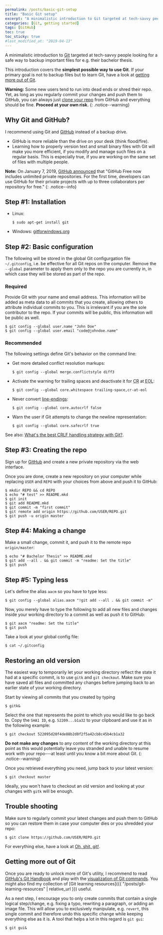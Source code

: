 ```yaml
---
permalink: /posts/basic-git-setup
title: "Basic Git setup"
excerpt: "A minimalistic introduction to Git targeted at tech-savvy people looking for a safe way to backup important files for e.g. their bachelor thesis."
categories: [Git, getting started]
tags: [GitHub]
toc: true
toc_sticky: true
#last_modified_at: "2019-04-13"
---
```


A minimalistic introduction to [Git](https://git-scm.org/) targeted at tech-savvy people looking for a safe way to backup important files for e.g. their bachelor thesis.

This introduction covers the **simplest possible way to use Git**. If your primary goal is not to backup files but to learn Git, have a look at [getting more out of Git](#getting-more-out-of-git).

**Warning:** Some new users tend to run into dead ends or shred their repo. Yet, as long as you regularly commit your changes and push them to GitHub, you can always just [clone your repo](#trouble-shooting) from GitHub and everything should be fine. **Proceed at your own risk.**
{: .notice--warning}


## Why Git and GitHub?
I recommend using Git and [GitHub](https://github.com/) instead of a backup drive.
* GitHub is more reliable than the drive on your desk (think flood/fire).
* Learning how to properly version text and small binary files with Git will make you more efficient, if you modify and manage such files on a regular basis. This is especially true, if you are working on the same set of files with multiple people.

**Note:** On January&nbsp;7, 2019, [GitHub announced](https://blog.github.com/2019-01-07-new-year-new-github/) that "GitHub Free now includes unlimited private repositories. For the first time, developers can use GitHub for their private projects with up to three collaborators per repository for free."
{: .notice--info}


## Step #1: Installation
* Linux:
  ```
  $ sudo apt-get install git
  ```
* Windows: [gitforwindows.org](https://gitforwindows.org/)


## Step #2: Basic configuration
The following will be stored in the global Git configurgation file `~/.gitconfig`, i.e. be effective for all Git repos on the computer. Remove the `--global` parameter to apply them only to the repo you are currently in, in which case they will be stored as part of the repo.

### Required
Provide Git with your name and email address. This information will be added as meta data to all commits that you create, allowing others to attribute individual commits to you. This is irrelevant if you are the sole contributor to the repo. If your commits will be public, this information will be public as well.
```
$ git config --global user.name "John Doe"
$ git config --global user.email "code@johndoe.name"
```

### Recommended
The following settings define Git's behavior on the command line:
* Get more detailed conflict resolution markups:
  ```
  $ git config --global merge.conflictstyle diff3
  ```
* Activate the warning for trailing spaces and deactivate it for <abbr title="Carriage Return">CR</abbr> at <abbr title="End of Line">EOL</abbr>:
  ```
  $ git config --global core.whitespace trailing-space,cr-at-eol
  ```
* Never convert [line-endings](https://en.wikipedia.org/wiki/Newline):
  ```
  $ git config --global core.autocrlf false
  ```
* Warn the user if Git attempts to change the newline representation:
  ```
  $ git config --global core.safecrlf true
  ```
See also: [What's the best CRLF handling strategy with Git?](https://stackoverflow.com/a/10855862).


## Step #3: Creating the repo
Sign up for [GitHub](https://github.com/) and create a new private repository via the web interface.

Once you are done, create a new repository on your computer while replacing `USER` and `REPO` with your choices from above and push it to GitHub:
```
$ mkdir REPO && cd REPO
$ echo "# test" >> README.mkd
$ git init
$ git add README.mkd
$ git commit -m "first commit"
$ git remote add origin https://github.com/USER/REPO.git
$ git push -u origin master
```


## Step #4: Making a change
Make a small change, commit it, and push it to the remote repo `origin/master`:
```
$ echo "# Bachelor Thesis" >> README.mkd
$ git add --all . && git commit -m "readme: Set the title"
$ git push
```


## Step #5: Typing less
Let's define the alias `aacm` so you have to type less:
```
$ git config --global alias.aacm "!git add --all . && git commit -m"
```

Now, you merely have to type the following to add all new files and changes inside your working directory to a commit as well as push it to GitHub:
```
$ git aacm "readme: Set the title"
$ git push
```

Take a look at your global config file:
```
$ cat ~/.gitconfig
```


## Restoring an old version
The easiest way to temporarily let your working directory reflect the state it had at a specific commit, is to use `gitk` and `git checkout`. Make sure you have saved all files and committed any changes before jumping back to an earlier state of your working directory.

Start by viewing all commits that you created by typing
```
$ gitk&
```
Select the one that represents the point to which you would like to go back to. Copy the `SHA1 ID`, e.g. `52209...b1a32` to your clipboard and use it as in the following example:
```
$ git checkout 522095d20f4de88b2d0f2f5a42cb8c45b4cb1a32
```

**Do not make any changes** to any content of the working directory at this point as this would potentially leave you stranded and unable to resume work with your repo---at least until you know a bit more about Git.
{: .notice--warning}

Once you retrieved everything you need, jump back to your latest version:
```
$ git checkout master
```

Ideally, you won't have to checkout an old version and looking at your changes with `gitk` will be enough.


## Trouble shooting
Make sure to regularly commit your latest changes and push them to GitHub so you can restore them in case your computer dies or you shredded your repo:
```
$ git clone https://github.com/USER/REPO.git
```

For everything else, have a look at [Oh, shit, git!](http://ohshitgit.com/).


## Getting more out of Git
Once you are ready to unlock more of Git's utility, I recommend to read [GitHub's Git Handbook](https://guides.github.com/introduction/git-handbook/) and play with the [visualization of Git commands](https://onlywei.github.io/explain-git-with-d3). You might also find my collection of [Git learning resources]({{ "/posts/git-learning-resources" | relative_url }}) useful.

As a next step, I encourage you to only create commits that contain a single logical step/change, e.g. fixing a typo, rewriting a paragraph, or adding an image file. This will allow you to exclusively manipulate, e.g. `revert`, this single commit and therefore undo this specific change while keeping everything else as it is. A tool that helps a lot in this regard is `git gui`:
```
$ git gui&
```

